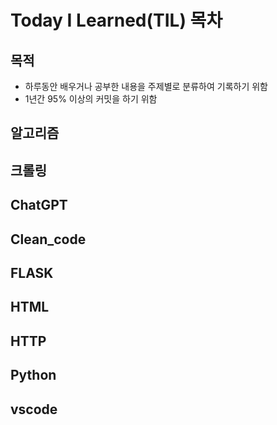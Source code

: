 # Today I Learned(TIL) 목차

## 목적
* 하루동안 배우거나 공부한 내용을 주제별로 분류하여 기록하기 위함
* 1년간 95% 이상의 커밋을 하기 위함

## 알고리즘
## 크롤링
## ChatGPT
## Clean_code
## FLASK
## HTML
## HTTP
## Python
## vscode
